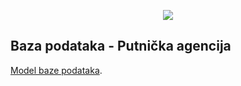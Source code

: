 <p align="center"><img src="http://marija-barusic.from.hr/images/logo_azur2.png"></p>

## Baza podataka - Putnička agencija

[Model baze podataka](https://app.sqldbm.com/SQLServer/Share/6m64goPbesGZm1VJBSwCzEGFrngIE8md_DYjF4jNYw0).
